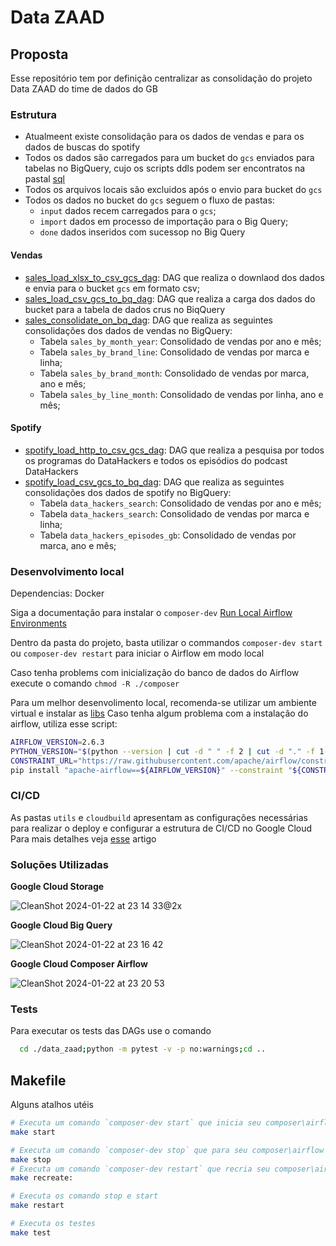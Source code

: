 # Data ZAAD

## Proposta

Esse repositório tem por definição centralizar as consolidação do projeto Data ZAAD do time de dados do GB

### Estrutura

* Atualmeent existe consolidação para os dados de vendas e para os dados de buscas do spotify
* Todos os dados são carregados para um bucket do `gcs` enviados para tabelas no BigQuery, cujo os scripts ddls podem ser encontratos na pastal [sql](./sql/ddl)
* Todos os arquivos locais são excluidos após o envio para bucket do `gcs` 
* Todos os dados no bucket do `gcs`  seguem o fluxo de pastas:
  * `input` dados recem carregados para o `gcs`;
  * `import` dados em processo de importação para o Big Query;
  * `done` dados inseridos com sucessop no Big Query

#### Vendas

* [sales_load_xlsx_to_csv_gcs_dag](dags/sales_load_xlsx_to_csv_gcs_dag.py): DAG que realiza o downlaod dos dados e envia para o bucket `gcs` em formato csv;
* [sales_load_csv_gcs_to_bq_dag](dags/sales_load_csv_gcs_to_bq_dag.py): DAG que realiza a carga dos dados do bucket para a tabela de dados crus no BiqQuery
* [sales_consolidate_on_bq_dag](dags/sales_consolidate_on_bq_dag.py): DAG que realiza as seguintes consolidações dos dados de vendas no BigQuery:
  * Tabela `sales_by_month_year`: Consolidado de vendas por ano e mês;
  * Tabela `sales_by_brand_line`: Consolidado de vendas por marca e linha;
  * Tabela `sales_by_brand_month`: Consolidado de vendas por marca, ano e mês;
  * Tabela `sales_by_line_month`: Consolidado de vendas por linha, ano e mês;

#### Spotify

* [spotify_load_http_to_csv_gcs_dag](dags/spotify_load_http_to_csv_gcs_dag.py): DAG que realiza a pesquisa por todos os programas do DataHackers e todos os episódios do podcast DataHackers
* [spotify_load_csv_gcs_to_bq_dag](dags/spotify_load_csv_gcs_to_bq_dag.py): DAG que realiza as seguintes consolidações dos dados de spotify no BigQuery:
  * Tabela `data_hackers_search`: Consolidado de vendas por ano e mês;
  * Tabela `data_hackers_search`: Consolidado de vendas por marca e linha;
  * Tabela `data_hackers_episodes_gb`: Consolidado de vendas por marca, ano e mês;

### Desenvolvimento local

Dependencias: Docker

Siga a documentação para instalar o  `composer-dev` [Run Local Airflow Environments](https://cloud.google.com/composer/docs/composer-2/run-local-airflow-environments)

Dentro da pasta do projeto, basta utilizar o commandos `composer-dev start` ou `composer-dev restart` para iniciar o Airflow em modo local

Caso tenha problems com inicialização do banco de dados do Airflow execute o comando `chmod -R ./composer`

Para um melhor desenvolimento local, recomenda-se utilizar um ambiente virtual e instalar as [libs](requirements.txt)
Caso tenha algum problema com a instalação do airflow, utiliza esse script:

```bash
AIRFLOW_VERSION=2.6.3
PYTHON_VERSION="$(python --version | cut -d " " -f 2 | cut -d "." -f 1-2)"
CONSTRAINT_URL="https://raw.githubusercontent.com/apache/airflow/constraints-${AIRFLOW_VERSION}/constraints-${PYTHON_VERSION}.txt"
pip install "apache-airflow==${AIRFLOW_VERSION}" --constraint "${CONSTRAINT_URL}"
```

### CI/CD

As pastas `utils` e `cloudbuild` apresentam as configurações necessárias para realizar o deploy e configurar a estrutura de CI/CD no Google Cloud
Para mais detalhes veja [esse](https://medium.com/@amarachi.ogu/implementing-ci-cd-in-cloud-composer-using-cloud-build-and-github-part-2-a721e4ed53da) artigo

### Soluções Utilizadas

**Google Cloud Storage**

![CleanShot 2024-01-22 at 23 14 33@2x](https://github.com/gabubellon/data_zaad/assets/7385097/f6fb1e76-c3df-4ebc-a051-566a16867f8c)

**Google Cloud Big Query**

![CleanShot 2024-01-22 at 23 16 42](https://github.com/gabubellon/data_zaad/assets/7385097/2cfb7cfc-bae0-4fb3-87e0-80ac3d8aad41)

**Google Cloud Composer Airflow**

![CleanShot 2024-01-22 at 23 20 53](https://github.com/gabubellon/data_zaad/assets/7385097/b37ac35a-496a-4539-a68f-960da9d4ae04)

### Tests

Para executar os tests das DAGs use o comando

```bash
  cd ./data_zaad;python -m pytest -v -p no:warnings;cd ..
```

## Makefile

Alguns atalhos utéis

```bash
# Executa um comando `composer-dev start` que inicia seu composer\airflow
make start

# Executa um comando `composer-dev stop` que para seu composer\airflow
make stop
# Executa um comando `composer-dev restart` que recria seu composer\airflow
make recreate:

# Executa os comando stop e start
make restart

# Executa os testes
make test
```

